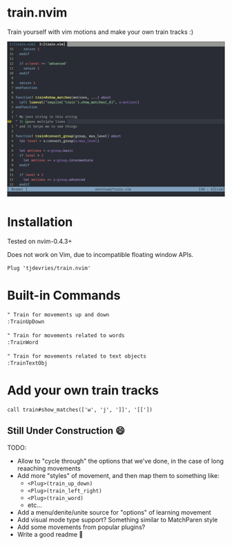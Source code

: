 # train.nvim

Train yourself with vim motions and make your own train tracks :)

![example](./media/example.gif)


# Installation

Tested on nvim-0.4.3+

Does not work on Vim, due to incompatible floating window APIs.

```vim
Plug 'tjdevries/train.nvim'
```

# Built-in Commands

```vim
" Train for movements up and down
:TrainUpDown

" Train for movements related to words
:TrainWord

" Train for movements related to text objects
:TrainTextObj
```

# Add your own train tracks

```vim
call train#show_matches(['w', 'j', ']]', '[['])
```

## Still Under Construction :smile:

TODO:
- Allow to "cycle through" the options that we've done, in the case of long reaaching movements
- Add more "styles" of movement, and then map them to something like:
  - `<Plug>(train_up_down)`
  - `<Plug>(train_left_right)`
  - `<Plug>(train_word)`
  - etc...
- Add a menu/denite/unite source for "options" of learning movement
- Add visual mode type support? Something similar to MatchParen style
- Add some movements from popular plugins?
- Write a good readme :star2:
